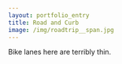 ```yaml
---
layout: portfolio_entry
title: Road and Curb
image: /img/roadtrip__span.jpg
---
```

Bike lanes here are terribly thin.